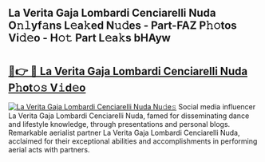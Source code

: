 ## La Verita Gaja Lombardi Cenciarelli Nuda O𝚗𝚕yf𝚊ns L𝚎a𝚔ed N𝚞𝚍es - Part-FAZ P𝚑𝚘tos Vi𝚍𝚎o - H𝚘𝚝 Part L𝚎a𝚔s bHAyw

# <h2><a href="http://kfaz57c.oniu.top/?m=La+Verita+Gaja+Lombardi+Cenciarelli+Nuda">🔗👉 🔴 La Verita Gaja Lombardi Cenciarelli Nuda P𝚑ot𝚘𝚜 V𝚒d𝚎o</a></h2>

[![La Verita Gaja Lombardi Cenciarelli Nuda Nu𝚍e𝚜](https://i.imgur.com/0qMVB7G.gif)](http://kfaz57c.oniu.top/?m=La+Verita+Gaja+Lombardi+Cenciarelli+Nuda)
Social media influencer La Verita Gaja Lombardi Cenciarelli Nuda, famed for disseminating dance and lifestyle knowledge, through presentations and personal blogs. Remarkable aerialist partner La Verita Gaja Lombardi Cenciarelli Nuda, acclaimed for their exceptional abilities and accomplishments in performing aerial acts with partners.  
